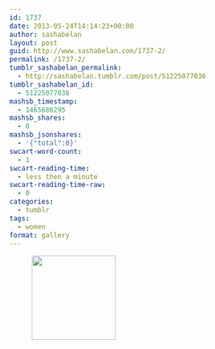 ```yaml
---
id: 1737
date: 2013-05-24T14:14:23+00:00
author: sashabelan
layout: post
guid: http://www.sashabelan.com/1737-2/
permalink: /1737-2/
tumblr_sashabelan_permalink:
  - http://sashabelan.tumblr.com/post/51225077036
tumblr_sashabelan_id:
  - 51225077036
mashsb_timestamp:
  - 1465686295
mashsb_shares:
  - 0
mashsb_jsonshares:
  - '{"total":0}'
swcart-word-count:
  - 1
swcart-reading-time:
  - less then a minute
swcart-reading-time-raw:
  - 0
categories:
  - tumblr
tags:
  - women
format: gallery
---
```

<div id='gallery-350' class='gallery galleryid-1737 gallery-columns-3 gallery-size-thumbnail'>
  <figure class='gallery-item'> 
  
  <div class='gallery-icon portrait'>
    <a href='http://www.sashabelan.ru/1737-2/attachment/1738/'><img width="150" height="150" src="http://www.sashabelan.ru/wp-content/uploads/2013/05/tumblr_mnb3jz8wtI1qarj97o1_500-150x150.jpg" class="attachment-thumbnail size-thumbnail" alt="" /></a>
  </div></figure>
</div>